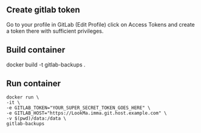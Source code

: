 ## Create gitlab token

Go to your profile in GitLab (Edit Profile) click on Access Tokens and create a token there with sufficient privileges. 

## Build container

docker build -t gitlab-backups .

## Run container

```shell
docker run \
-it \
-e GITLAB_TOKEN="YOUR_SUPER_SECRET_TOKEN_GOES_HERE" \
-e GITLAB_HOST="https://LookMa.imma.git.host.example.com" \
-v $(pwd)/data:/data \
gitlab-backups
```
